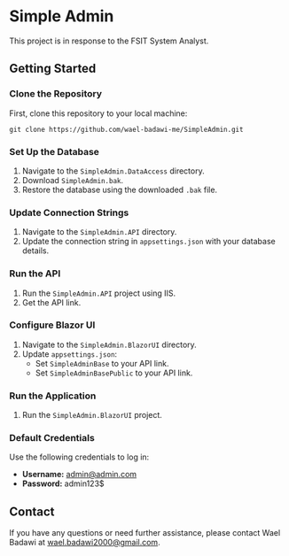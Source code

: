 # Simple Admin

This project is in response to the FSIT System Analyst.

## Getting Started

### Clone the Repository

First, clone this repository to your local machine:

    git clone https://github.com/wael-badawi-me/SimpleAdmin.git

### Set Up the Database

1. Navigate to the `SimpleAdmin.DataAccess` directory.
2. Download `SimpleAdmin.bak`.
3. Restore the database using the downloaded `.bak` file.

### Update Connection Strings

1. Navigate to the `SimpleAdmin.API` directory.
2. Update the connection string in `appsettings.json` with your database details.

### Run the API

1. Run the `SimpleAdmin.API` project using IIS.
2. Get the API link.

### Configure Blazor UI

1. Navigate to the `SimpleAdmin.BlazorUI` directory.
2. Update `appsettings.json`:
   - Set `SimpleAdminBase` to your API link.
   - Set `SimpleAdminBasePublic` to your API link.

### Run the Application

1. Run the `SimpleAdmin.BlazorUI` project.

### Default Credentials

Use the following credentials to log in:

- **Username:** admin@admin.com
- **Password:** admin123$


## Contact

If you have any questions or need further assistance, please contact Wael Badawi at wael.badawi2000@gmail.com.
